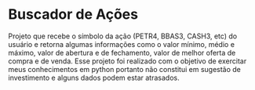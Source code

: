 # Buscador de Ações
 Projeto que recebe o símbolo da ação (PETR4, BBAS3, CASH3, etc) do usuário e retorna algumas informações como o valor mínimo, médio e máximo, valor de abertura e de fechamento, valor de melhor oferta de compra e de venda. Esse projeto foi realizado com o objetivo de exercitar meus conhecimentos em python portanto não constitui em sugestão de investimento e alguns dados podem estar atrasados.
